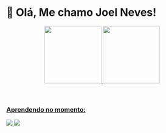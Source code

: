
# 👋 Olá, Me chamo Joel Neves! 
<header>
  <script src="https://tryhackme.com/badge/987082"></script>
  <a href="https://github.com/joelnevesiii">
  <img height="150em" src="https://github-readme-stats.vercel.app/api?username=joelnevesiii&show_icons=true&theme=dark&include_all_commits=true&count_private=true"/>
  <img height="150em" src="https://github-readme-stats.vercel.app/api/top-langs/?username=joelnevesiii&layout=compact&langs_count=7&theme=dark"/>
</header>
<section>
  <h3> Aprendendo no momento: </h3>
  
  <img src="https://img.icons8.com/color/64/000000/javascript--v1.png"/>
  
  <img src="https://img.icons8.com/color/48/000000/java-coffee-cup-logo--v1.png"/>
  
 </section>
  
  
